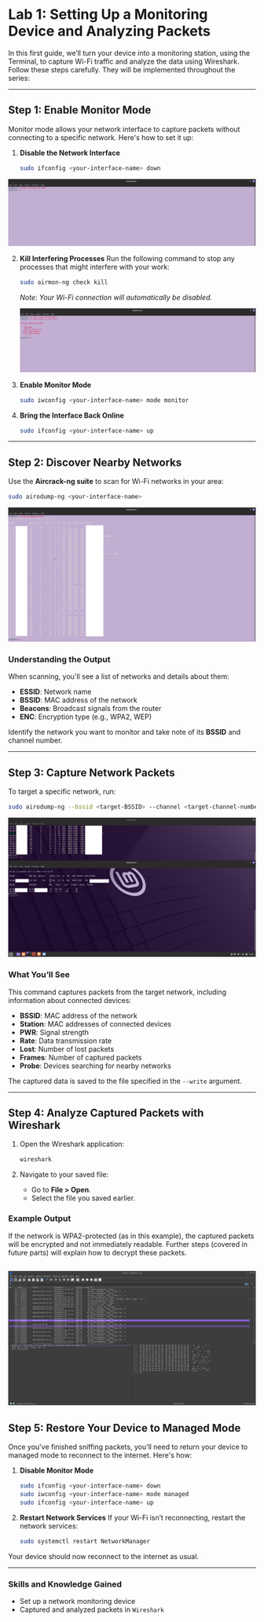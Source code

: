 
# Lab 1: Setting Up a Monitoring Device and Analyzing Packets

In this first guide, we’ll turn your device into a monitoring station, using the Terminal, to capture Wi-Fi traffic and analyze the data using Wireshark. Follow these steps carefully. They will be implemented throughout the series:

---

## Step 1: Enable Monitor Mode
Monitor mode allows your network interface to capture packets without connecting to a specific network. Here's how to set it up:

1. **Disable the Network Interface**
   ```bash
   sudo ifconfig <your-interface-name> down
   ```
![Monitor Mode Command](Part1_Images/mm_1.png)

2. **Kill Interfering Processes**
   Run the following command to stop any processes that might interfere with your work:
   ```bash
   sudo airmon-ng check kill
   ```
   *Note: Your Wi-Fi connection will automatically be disabled.*

   ![Monitor Mode Command](Part1_Images/mm_2.png)

4. **Enable Monitor Mode**
   ```bash
   sudo iwconfig <your-interface-name> mode monitor
   ```

5. **Bring the Interface Back Online**
   ```bash
   sudo ifconfig <your-interface-name> up
   ```

---

## Step 2: Discover Nearby Networks
Use the **Aircrack-ng suite** to scan for Wi-Fi networks in your area:
   ```bash
   sudo airodump-ng <your-interface-name>
   ```
   ![Monitor Mode Command](Part1_Images/mm_5.png)


### Understanding the Output
When scanning, you'll see a list of networks and details about them:
- **ESSID**: Network name
- **BSSID**: MAC address of the network
- **Beacons**: Broadcast signals from the router
- **ENC**: Encryption type (e.g., WPA2, WEP)

Identify the network you want to monitor and take note of its **BSSID** and channel number.

---

## Step 3: Capture Network Packets
To target a specific network, run:
   ```bash
   sudo airodump-ng --bssid <target-BSSID> --channel <target-channel-number> --write <file-name> <your-interface-name>
  ```
   ![Monitor Mode Command](Part1_Images/mm_6.png)


### What You’ll See
This command captures packets from the target network, including information about connected devices:
- **BSSID**: MAC address of the network
- **Station**: MAC addresses of connected devices
- **PWR**: Signal strength
- **Rate**: Data transmission rate
- **Lost**: Number of lost packets
- **Frames**: Number of captured packets
- **Probe**: Devices searching for nearby networks

The captured data is saved to the file specified in the `--write` argument.

---

## Step 4: Analyze Captured Packets with Wireshark
1. Open the Wireshark application:
   ```bash
   wireshark
   ```

2. Navigate to your saved file:
   - Go to **File > Open**.
   - Select the file you saved earlier.

### Example Output
If the network is WPA2-protected (as in this example), the captured packets will be encrypted and not immediately readable. Further steps (covered in future parts) will explain how to decrypt these packets.


![Monitor Mode Command](Part1_Images/mm_10.png)
---

## Step 5: Restore Your Device to Managed Mode
Once you've finished sniffing packets, you’ll need to return your device to managed mode to reconnect to the internet. Here's how:

1. **Disable Monitor Mode**
   ```bash
   sudo ifconfig <your-interface-name> down
   sudo iwconfig <your-interface-name> mode managed
   sudo ifconfig <your-interface-name> up
   ```

2. **Restart Network Services**
   If your Wi-Fi isn’t reconnecting, restart the network services:
   ```bash
   sudo systemctl restart NetworkManager
   ```

Your device should now reconnect to the internet as usual.

---

### Skills and Knowledge Gained
 - Set up a network monitoring device
 - Captured and analyzed packets in `Wireshark`
